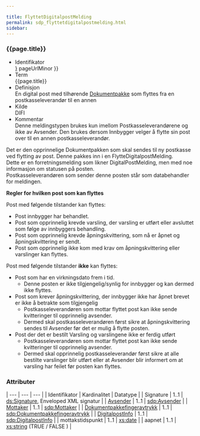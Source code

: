 ```yaml
---

title: FlyttetDigitalpostMelding  
permalink: sdp_flyttetdigitalpostmelding.html
sidebar:
---
```


### {{page.title}}

  - Identifikator  
    <span style="{ pageUrlMinor ;">[}]({{)</span> pageUrlMinor }}
  - Term  
    {{page.title}}
  - Definisjon  
    En digital post med tilhørende
    [Dokumentpakke](../forretningslag/Dokumentpakke/) som flyttes fra en
    postkasseleverandør til en annen
  - Kilde  
    DIFI
  - Kommentar  
    Denne meldingstypen brukes kun imellom Postkasseleverandørene og
    ikke av Avsender. Den brukes dersom Innbygger velger å flytte sin
    post over til en annen postkasseleverandør.

Det er den opprinnelige Dokumentpakken som skal sendes til ny postkasse
ved flytting av post. Denne pakkes inn i en FlytteDigitalpostMelding.  
Dette er en forretningsmelding som likner DigitalPostMelding, men med
noe informasjon om statusen på posten.  
Postkasseleverandøren som sender denne posten står som databehandler for
meldingen.

**Regler for hvilken post som kan flyttes**

Post med følgende tilstander kan flyttes:

  - Post innbygger har behandlet.
  - Post som opprinnelig krevde varsling, der varsling er utført eller
    avsluttet som følge av innbyggers behandling. 
  - Post som opprinnelig krevde åpningskvittering, som nå er åpnet og
    åpningskvittering er sendt. 
  - Post som opprinnelig ikke kom med krav om åpningskvittering eller
    varslinger kan flyttes.

Post med følgende tilstander **ikke** kan flyttes:

  - Post som har en virkningsdato frem i tid. 
      - Denne posten er ikke tilgjengelig/synlig for innbygger og kan
        dermed ikke flyttes.
  - Post som krever åpningskvittering, der innbygger ikke har åpnet
    brevet er ikke å betrakte som tilgjengelig 
      - Postkasseleverandøren som mottar flyttet post kan ikke sende
        kvitteringer til opprinnelig avsender.
      - Dermed skal postkasseleverandøren først sikre at
        åpningskvittering sendes til Avsender før det er mulig å flytte
        posten.
  - Post der det er bestilt Varsling og varslingene ikke er ferdig
    utført 
      - Postkasseleverandøren som mottar flyttet post kan ikke sende
        kvitteringer til opprinnelig avsender.
      - Dermed skal opprinnelig postkasseleverandør først sikre at alle
        bestilte varslinger blir utført eller at Avsender blir informert
        om at varsling har feilet før posten kan flyttes.

### Attributer

| --- | --- | --- |
| Identifikator | Kardinalitet | Datatype |
| Signature | 1..1 | [ds:Signature](https://www.oasis-open.org/committees/download.php/21256/wss-v1.1-spec-errata-os-SOAPMessageSecurity.htm#_Toc118717148), Enveloped XML signatur |
| [Avsender](../begrep/Avsender) | 1..1 | [sdp:Avsender](../begrep/Avsender) |
| [Mottaker](../begrep/Mottaker) | 1..1 | [sdp:Mottaker](../begrep/Mottaker) |
| [Dokumentpakkefingeravtrykk](../begrep/Dokumentpakkefingeravtrykk) | 1..1 | [sdp:Dokumentpakkefingeravtrykk](../begrep/Dokumentpakkefingeravtrykk) |
| [DigitalpostInfo](../begrep/DigitalPostInfo) | 1..1 | [sdp:DigitalpostInfo](../begrep/DigitalPostInfo) |
| mottakstidspunkt | 1..1 | [xs:date](http://www.w3.org/TR/xmlschema-2/#datetime) |
| aapnet | 1..1 | [xs:string](http://www.w3.org/TR/xmlschema-2/#string) (TRUE / FALSE ) |
